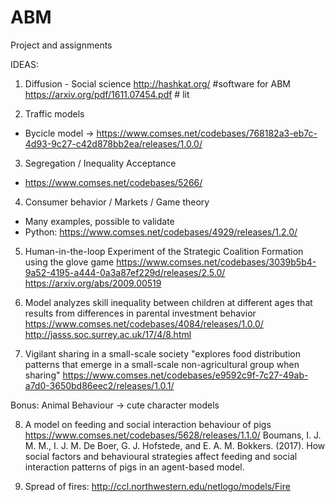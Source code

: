 # ABM
Project and assignments

IDEAS:

1. Diffusion - Social science
http://hashkat.org/ #software for ABM
https://arxiv.org/pdf/1611.07454.pdf # lit 


2. Traffic models
  - Bycicle model -> https://www.comses.net/codebases/768182a3-eb7c-4d93-9c27-c42d878bb2ea/releases/1.0.0/
  
3. Segregation / Inequality Acceptance
  - https://www.comses.net/codebases/5266/
  
4. Consumer behavior / Markets / Game theory
- Many examples, possible to validate
- Python: https://www.comses.net/codebases/4929/releases/1.2.0/

5. Human-in-the-loop Experiment of the Strategic Coalition Formation using the glove game
https://www.comses.net/codebases/3039b5b4-9a52-4195-a444-0a3a87ef229d/releases/2.5.0/
https://arxiv.org/abs/2009.00519

6. Model analyzes skill inequality between children at different ages that results from differences in parental investment behavior
https://www.comses.net/codebases/4084/releases/1.0.0/
http://jasss.soc.surrey.ac.uk/17/4/8.html

7. Vigilant sharing in a small-scale society
"explores food distribution patterns that emerge in a small-scale non-agricultural group when sharing"
https://www.comses.net/codebases/e9592c9f-7c27-49ab-a7d0-3650bd86eec2/releases/1.0.1/

Bonus: Animal Behaviour -> cute character models

8. A model on feeding and social interaction behaviour of pigs
https://www.comses.net/codebases/5628/releases/1.1.0/
Boumans, I. J. M. M., I. J. M. De Boer, G. J. Hofstede, and E. A. M. Bokkers. (2017). How social factors and behavioural strategies affect feeding and social interaction patterns of pigs in an agent-based model.

9. Spread of fires: http://ccl.northwestern.edu/netlogo/models/Fire
